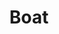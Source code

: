 ---
layout: child_layout/cargo_categories_category
title: Boat
permalink: /cargo-categories/boat-transport/boat/
hero: /assets/img/content/hero/fullsize/boat.jpg
hero_classes: is-fullscreen
side_nav_id: 3
content_type: cargo_item
---